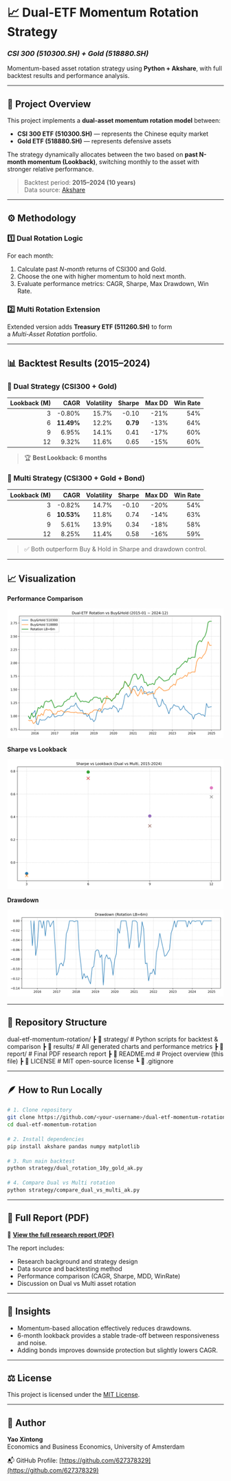 # 📈 Dual-ETF Momentum Rotation Strategy  
### *CSI 300 (510300.SH) + Gold (518880.SH)*  
Momentum-based asset rotation strategy using **Python + Akshare**, with full backtest results and performance analysis.

---

## 🧠 Project Overview

This project implements a **dual-asset momentum rotation model** between:
- **CSI 300 ETF (510300.SH)** — represents the Chinese equity market  
- **Gold ETF (518880.SH)** — represents defensive assets  

The strategy dynamically allocates between the two based on **past N-month momentum (Lookback)**, switching monthly to the asset with stronger relative performance.

> Backtest period: **2015–2024 (10 years)**  
> Data source: [Akshare](https://github.com/akfamily/akshare)

---

## ⚙️ Methodology

### 1️⃣ Dual Rotation Logic  
For each month:
1. Calculate past *N-month* returns of CSI300 and Gold.  
2. Choose the one with higher momentum to hold next month.  
3. Evaluate performance metrics: CAGR, Sharpe, Max Drawdown, Win Rate.

### 2️⃣ Multi Rotation Extension  
Extended version adds **Treasury ETF (511260.SH)** to form  
a *Multi-Asset Rotation* portfolio.

---

## 📊 Backtest Results (2015–2024)

### 🔹 Dual Strategy (CSI300 + Gold)
| Lookback (M) | CAGR | Volatility | Sharpe | Max DD | Win Rate |
|--------------:|------:|-----------:|-------:|--------:|----------:|
| 3 | -0.80% | 15.7% | -0.10 | -21% | 54% |
| 6 | **11.49%** | 12.2% | **0.79** | -13% | 64% |
| 9 | 6.95% | 14.1% | 0.41 | -17% | 60% |
| 12 | 9.32% | 11.6% | 0.65 | -15% | 60% |

> 🏆 **Best Lookback: 6 months**

### 🔹 Multi Strategy (CSI300 + Gold + Bond)
| Lookback (M) | CAGR | Volatility | Sharpe | Max DD | Win Rate |
|--------------:|------:|-----------:|-------:|--------:|----------:|
| 3 | -0.82% | 14.7% | -0.10 | -20% | 54% |
| 6 | **10.53%** | 11.8% | 0.74 | -14% | 63% |
| 9 | 5.61% | 13.9% | 0.34 | -18% | 58% |
| 12 | 8.25% | 11.4% | 0.58 | -16% | 59% |

> ✅ Both outperform Buy & Hold in Sharpe and drawdown control.

---

## 📈 Visualization

**Performance Comparison**

![NAV vs Benchmark](results/nav_curve_BH_vs_rotation_best.png)

**Sharpe vs Lookback**

![Sharpe Lookback](results/sharpe_vs_lookback_dual_vs_multi.png)

**Drawdown**

![Drawdown](results/drawdown_rotation_best_lb6.png)

---

## 🧩 Repository Structure
dual-etf-momentum-rotation/
┣ 📂 strategy/      # Python scripts for backtest & comparison
┣ 📂 results/       # All generated charts and performance metrics
┣ 📂 report/        # Final PDF research report
┣ 📄 README.md      # Project overview (this file)
┣ 📄 LICENSE        # MIT open-source license
┗ 📄 .gitignore

---

## 🪶 How to Run Locally

```bash
# 1. Clone repository
git clone https://github.com/<your-username>/dual-etf-momentum-rotation.git
cd dual-etf-momentum-rotation

# 2. Install dependencies
pip install akshare pandas numpy matplotlib

# 3. Run main backtest
python strategy/dual_rotation_10y_gold_ak.py

# 4. Compare Dual vs Multi rotation
python strategy/compare_dual_vs_multi_ak.py

```
---

## 📄 Full Report (PDF)

📘 **[View the full research report (PDF)](report/Dual-ETF%20Momentum%20Rotation%20Strategy%20(CSI%20300%20+%20Gold).pdf)**

The report includes:
- Research background and strategy design  
- Data source and backtesting method  
- Performance comparison (CAGR, Sharpe, MDD, WinRate)  
- Discussion on Dual vs Multi asset rotation  

---

## 🧠 Insights

- Momentum-based allocation effectively reduces drawdowns.  
- 6-month lookback provides a stable trade-off between responsiveness and noise.  
- Adding bonds improves downside protection but slightly lowers CAGR.  

---

## ⚖️ License

This project is licensed under the [MIT License](./LICENSE).

---

## 🌟 Author

**Yao Xintong**  
Economics and Business Economics, University of Amsterdam  

📬 GitHub Profile: [https://github.com/627378329](https://github.com/627378329)
